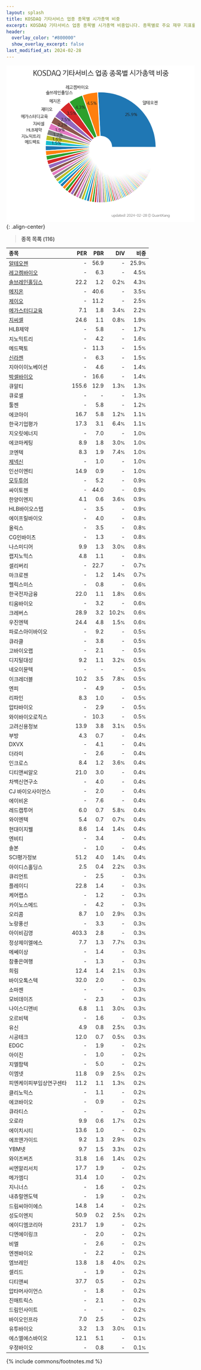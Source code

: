 ```yaml
---
layout: splash
title: KOSDAQ 기타서비스 업종 종목별 시가총액 비중
excerpt: KOSDAQ 기타서비스 업종 종목별 시가총액 비중입니다. 종목별로 주요 재무 지표를 함께 표시합니다.
header:
  overlay_color: "#800000"
  show_overlay_excerpt: false
last_modified_at: 2024-02-28
---
```



![KOSDAQ 기타서비스 업종 종목별 시가총액 비중](/stats/sector/images/kosdaq_업종_기타서비스_종목.png){: .align-center}


> **종목 목록 (116)**<a id="list"></a>

| **종목** | **PER** | **PBR** | **DIV** | **비중** |
| :------- | ------: | ------: | ------: | -------: |
| [알테오젠](/196170/) | - | 56.9 | - | 25.9<small>%</small> |
| [레고켐바이오](/141080/) | - | 6.3 | - | 4.5<small>%</small> |
| [솔브레인홀딩스](/036830/) | 22.2 | 1.2 | 0.2<small>%</small> | 4.3<small>%</small> |
| [메지온](/140410/) | - | 40.6 | - | 3.5<small>%</small> |
| [제이오](/418550/) | - | 11.2 | - | 2.5<small>%</small> |
| [메가스터디교육](/215200/) | 7.1 | 1.8 | 3.4<small>%</small> | 2.2<small>%</small> |
| [지씨셀](/144510/) | 24.6 | 1.1 | 0.8<small>%</small> | 1.9<small>%</small> |
| HLB제약 | - | 5.8 | - | 1.7<small>%</small> |
| 지노믹트리 | - | 4.2 | - | 1.6<small>%</small> |
| 메드팩토 | - | 11.3 | - | 1.5<small>%</small> |
| [신라젠](/215600/) | - | 6.3 | - | 1.5<small>%</small> |
| 지아이이노베이션 | - | 4.6 | - | 1.4<small>%</small> |
| [박셀바이오](/323990/) | - | 16.6 | - | 1.4<small>%</small> |
| 큐알티 | 155.6 | 12.9 | 1.3<small>%</small> | 1.3<small>%</small> |
| 큐로셀 | - | - | - | 1.3<small>%</small> |
| 툴젠 | - | 5.8 | - | 1.2<small>%</small> |
| 에코아이 | 16.7 | 5.8 | 1.2<small>%</small> | 1.1<small>%</small> |
| 한국기업평가 | 17.3 | 3.1 | 6.4<small>%</small> | 1.1<small>%</small> |
| 지오릿에너지 | - | 7.0 | - | 1.0<small>%</small> |
| 에코마케팅 | 8.9 | 1.8 | 3.0<small>%</small> | 1.0<small>%</small> |
| 코엔텍 | 8.3 | 1.9 | 7.4<small>%</small> | 1.0<small>%</small> |
| [제넥신](/095700/) | - | 1.0 | - | 1.0<small>%</small> |
| 인선이엔티 | 14.9 | 0.9 | - | 1.0<small>%</small> |
| [모두투어](/080160/) | - | 5.2 | - | 0.9<small>%</small> |
| 싸이토젠 | - | 44.0 | - | 0.9<small>%</small> |
| 한양이엔지 | 4.1 | 0.6 | 3.6<small>%</small> | 0.9<small>%</small> |
| HLB바이오스텝 | - | 3.5 | - | 0.9<small>%</small> |
| 에이프릴바이오 | - | 4.0 | - | 0.8<small>%</small> |
| 올릭스 | - | 3.5 | - | 0.8<small>%</small> |
| CG인바이츠 | - | 1.3 | - | 0.8<small>%</small> |
| 나스미디어 | 9.9 | 1.3 | 3.0<small>%</small> | 0.8<small>%</small> |
| 랩지노믹스 | 4.8 | 1.1 | - | 0.8<small>%</small> |
| 셀리버리 | - | 22.7 | - | 0.7<small>%</small> |
| 마크로젠 | - | 1.2 | 1.4<small>%</small> | 0.7<small>%</small> |
| 헬릭스미스 | - | 0.8 | - | 0.6<small>%</small> |
| 한국전자금융 | 22.0 | 1.1 | 1.8<small>%</small> | 0.6<small>%</small> |
| 티움바이오 | - | 3.2 | - | 0.6<small>%</small> |
| 크레버스 | 28.9 | 3.2 | 10.2<small>%</small> | 0.6<small>%</small> |
| 우진엔텍 | 24.4 | 4.8 | 1.5<small>%</small> | 0.6<small>%</small> |
| 파로스아이바이오 | - | 9.2 | - | 0.5<small>%</small> |
| 큐라클 | - | 3.8 | - | 0.5<small>%</small> |
| 고바이오랩 | - | 2.1 | - | 0.5<small>%</small> |
| 디지털대성 | 9.2 | 1.1 | 3.2<small>%</small> | 0.5<small>%</small> |
| 네오이뮨텍 | - | - | - | 0.5<small>%</small> |
| 이크레더블 | 10.2 | 3.5 | 7.8<small>%</small> | 0.5<small>%</small> |
| 엔피 | - | 4.9 | - | 0.5<small>%</small> |
| 리파인 | 8.3 | 1.0 | - | 0.5<small>%</small> |
| 압타바이오 | - | 2.9 | - | 0.5<small>%</small> |
| 와이바이오로직스 | - | 10.3 | - | 0.5<small>%</small> |
| 고려신용정보 | 13.9 | 3.8 | 3.1<small>%</small> | 0.5<small>%</small> |
| 부방 | 4.3 | 0.7 | - | 0.4<small>%</small> |
| DXVX | - | 4.1 | - | 0.4<small>%</small> |
| 더라미 | - | 2.6 | - | 0.4<small>%</small> |
| 인크로스 | 8.4 | 1.2 | 3.6<small>%</small> | 0.4<small>%</small> |
| 디티앤씨알오 | 21.0 | 3.0 | - | 0.4<small>%</small> |
| 차백신연구소 | - | 4.0 | - | 0.4<small>%</small> |
| CJ 바이오사이언스 | - | 2.0 | - | 0.4<small>%</small> |
| 에이비온 | - | 7.6 | - | 0.4<small>%</small> |
| 레드캡투어 | 6.0 | 0.7 | 5.8<small>%</small> | 0.4<small>%</small> |
| 와이엔텍 | 5.4 | 0.7 | 0.7<small>%</small> | 0.4<small>%</small> |
| 현대이지웰 | 8.6 | 1.4 | 1.4<small>%</small> | 0.4<small>%</small> |
| 엔비티 | - | 3.4 | - | 0.4<small>%</small> |
| 솔본 | - | 1.0 | - | 0.4<small>%</small> |
| SCI평가정보 | 51.2 | 4.0 | 1.4<small>%</small> | 0.4<small>%</small> |
| 아이디스홀딩스 | 2.5 | 0.4 | 2.2<small>%</small> | 0.3<small>%</small> |
| 큐리언트 | - | 2.5 | - | 0.3<small>%</small> |
| 플레이디 | 22.8 | 1.4 | - | 0.3<small>%</small> |
| 케어랩스 | - | 1.2 | - | 0.3<small>%</small> |
| 카이노스메드 | - | 4.2 | - | 0.3<small>%</small> |
| 오리콤 | 8.7 | 1.0 | 2.9<small>%</small> | 0.3<small>%</small> |
| 노랑풍선 | - | 3.3 | - | 0.3<small>%</small> |
| 아이비김영 | 403.3 | 2.8 | - | 0.3<small>%</small> |
| 정상제이엘에스 | 7.7 | 1.3 | 7.7<small>%</small> | 0.3<small>%</small> |
| 메쎄이상 | - | 1.4 | - | 0.3<small>%</small> |
| 참좋은여행 | - | 1.3 | - | 0.3<small>%</small> |
| 희림 | 12.4 | 1.4 | 2.1<small>%</small> | 0.3<small>%</small> |
| 바이오톡스텍 | 32.0 | 2.0 | - | 0.3<small>%</small> |
| 소마젠 | - | - | - | 0.3<small>%</small> |
| 모비데이즈 | - | 2.3 | - | 0.3<small>%</small> |
| 나이스디앤비 | 6.8 | 1.1 | 3.0<small>%</small> | 0.3<small>%</small> |
| 오르비텍 | - | 1.6 | - | 0.3<small>%</small> |
| 유신 | 4.9 | 0.8 | 2.5<small>%</small> | 0.3<small>%</small> |
| 시공테크 | 12.0 | 0.7 | 0.5<small>%</small> | 0.3<small>%</small> |
| EDGC | - | 1.9 | - | 0.2<small>%</small> |
| 아이진 | - | 1.0 | - | 0.2<small>%</small> |
| 지엘팜텍 | - | 5.0 | - | 0.2<small>%</small> |
| 이엠넷 | 11.8 | 0.9 | 2.5<small>%</small> | 0.2<small>%</small> |
| 피엔케이피부임상연구센타 | 11.2 | 1.1 | 1.3<small>%</small> | 0.2<small>%</small> |
| 클리노믹스 | - | 1.1 | - | 0.2<small>%</small> |
| 에코바이오 | - | 0.9 | - | 0.2<small>%</small> |
| 큐라티스 | - | - | - | 0.2<small>%</small> |
| 오로라 | 9.9 | 0.6 | 1.7<small>%</small> | 0.2<small>%</small> |
| 에이치시티 | 13.6 | 1.0 | - | 0.2<small>%</small> |
| 에프앤가이드 | 9.2 | 1.3 | 2.9<small>%</small> | 0.2<small>%</small> |
| YBM넷 | 9.7 | 1.5 | 3.3<small>%</small> | 0.2<small>%</small> |
| 와이즈버즈 | 31.8 | 1.6 | 1.4<small>%</small> | 0.2<small>%</small> |
| 씨엔알리서치 | 17.7 | 1.9 | - | 0.2<small>%</small> |
| 메가엠디 | 31.4 | 1.0 | - | 0.2<small>%</small> |
| 지니너스 | - | 1.6 | - | 0.2<small>%</small> |
| 내츄럴엔도텍 | - | 1.9 | - | 0.2<small>%</small> |
| 드림씨아이에스 | 14.8 | 1.4 | - | 0.2<small>%</small> |
| 성도이엔지 | 50.9 | 0.2 | 2.5<small>%</small> | 0.2<small>%</small> |
| 에이디엠코리아 | 231.7 | 1.9 | - | 0.2<small>%</small> |
| 디엔에이링크 | - | 2.0 | - | 0.2<small>%</small> |
| 비엘 | - | 2.6 | - | 0.2<small>%</small> |
| 엔젠바이오 | - | 2.2 | - | 0.2<small>%</small> |
| 엠브레인 | 13.8 | 1.8 | 4.0<small>%</small> | 0.2<small>%</small> |
| 셀리드 | - | 1.9 | - | 0.2<small>%</small> |
| 디티앤씨 | 37.7 | 0.5 | - | 0.2<small>%</small> |
| 압타머사이언스 | - | 1.8 | - | 0.2<small>%</small> |
| 진매트릭스 | - | 2.1 | - | 0.2<small>%</small> |
| 드림인사이트 | - | - | - | 0.2<small>%</small> |
| 바이오인프라 | 7.0 | 2.5 | - | 0.2<small>%</small> |
| 유투바이오 | 3.2 | 1.3 | 3.0<small>%</small> | 0.1<small>%</small> |
| 에스엘에스바이오 | 12.1 | 5.1 | - | 0.1<small>%</small> |
| 우정바이오 | - | 0.8 | - | 0.1<small>%</small> |

{% include commons/footnotes.md %}
